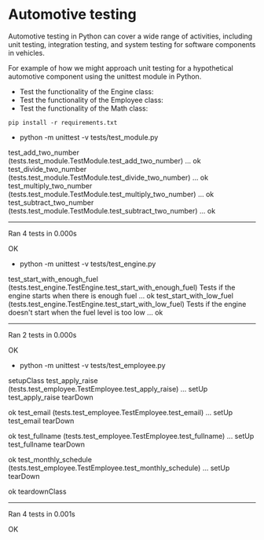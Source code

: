 

# Automotive testing 

Automotive testing in Python can cover a wide range of activities,
including unit testing, integration testing, and system testing for software components in vehicles. 

For example of how we might approach unit testing for a hypothetical automotive component using the unittest module in Python.

- Test the functionality of the Engine class:
- Test the functionality of the Employee class:
- Test the functionality of the Math class:


`pip install -r requirements.txt`


- python -m unittest -v tests/test_module.py
  
test_add_two_number (tests.test_module.TestModule.test_add_two_number) ... ok
test_divide_two_number (tests.test_module.TestModule.test_divide_two_number) ... ok
test_multiply_two_number (tests.test_module.TestModule.test_multiply_two_number) ... ok
test_subtract_two_number (tests.test_module.TestModule.test_subtract_two_number) ... ok

----------------------------------------------------------------------
Ran 4 tests in 0.000s

OK


- python -m unittest -v tests/test_engine.py
  
test_start_with_enough_fuel (tests.test_engine.TestEngine.test_start_with_enough_fuel)
Tests if the engine starts when there is enough fuel ... ok
test_start_with_low_fuel (tests.test_engine.TestEngine.test_start_with_low_fuel)
Tests if the engine doesn't start when the fuel level is too low ... ok

----------------------------------------------------------------------
Ran 2 tests in 0.000s

OK
  

- python -m unittest -v tests/test_employee.py

setupClass
test_apply_raise (tests.test_employee.TestEmployee.test_apply_raise) ... setUp
test_apply_raise
tearDown

ok
test_email (tests.test_employee.TestEmployee.test_email) ... setUp
test_email
tearDown

ok
test_fullname (tests.test_employee.TestEmployee.test_fullname) ... setUp
test_fullname
tearDown

ok
test_monthly_schedule (tests.test_employee.TestEmployee.test_monthly_schedule) ... setUp
tearDown

ok
teardownClass

----------------------------------------------------------------------
Ran 4 tests in 0.001s

OK


